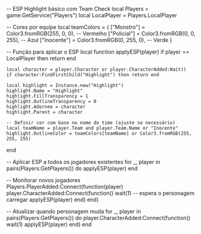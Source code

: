 -- ESP Highlight básico com Team Check
local Players = game:GetService("Players")
local LocalPlayer = Players.LocalPlayer

-- Cores por equipe
local teamColors = {
    ["Monstro"] = Color3.fromRGB(255, 0, 0),      -- Vermelho
    ["Policial"] = Color3.fromRGB(0, 0, 255),     -- Azul
    ["Inocente"] = Color3.fromRGB(0, 255, 0),     -- Verde
}

-- Função para aplicar o ESP
local function applyESP(player)
    if player == LocalPlayer then return end

    local character = player.Character or player.CharacterAdded:Wait()
    if character:FindFirstChild("Highlight") then return end

    local highlight = Instance.new("Highlight")
    highlight.Name = "Highlight"
    highlight.FillTransparency = 1
    highlight.OutlineTransparency = 0
    highlight.Adornee = character
    highlight.Parent = character

    -- Definir cor com base no nome do time (ajuste se necessário)
    local teamName = player.Team and player.Team.Name or "Inocente"
    highlight.OutlineColor = teamColors[teamName] or Color3.fromRGB(255, 255, 255)
end

-- Aplicar ESP a todos os jogadores existentes
for _, player in pairs(Players:GetPlayers()) do
    applyESP(player)
end

-- Monitorar novos jogadores
Players.PlayerAdded:Connect(function(player)
    player.CharacterAdded:Connect(function()
        wait(1) -- espera o personagem carregar
        applyESP(player)
    end)
end)

-- Atualizar quando personagem muda
for _, player in pairs(Players:GetPlayers()) do
    player.CharacterAdded:Connect(function()
        wait(1)
        applyESP(player)
    end)
end
